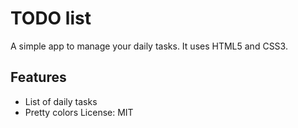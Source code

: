# TODO list
A simple app to manage your daily tasks. It uses HTML5 and CSS3.
## Features
* List of daily tasks
* Pretty colors
License: MIT
